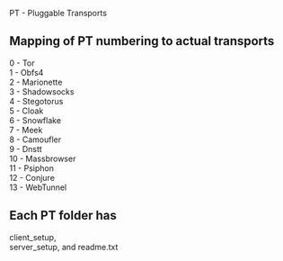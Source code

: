 PT - Pluggable Transports

Mapping of PT numbering to actual transports
--------------------------------------------
0 - Tor  
1 - Obfs4  
2 - Marionette  
3 - Shadowsocks  
4 - Stegotorus  
5 - Cloak  
6 - Snowflake  
7 - Meek  
8 - Camoufler  
9 - Dnstt  
10 - Massbrowser   
11 - Psiphon  
12 - Conjure  
13 - WebTunnel  

Each PT<x> folder has
---------------------
client_setup,  
server_setup, and
readme.txt


